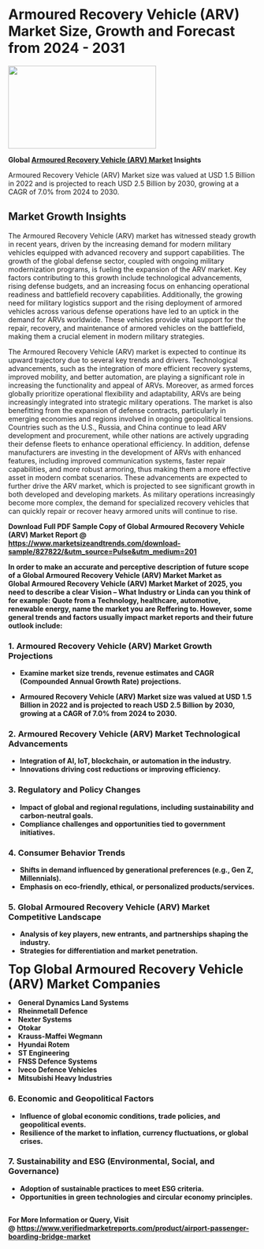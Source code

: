 <H1>Armoured Recovery Vehicle (ARV) Market Size, Growth and Forecast from 2024 - 2031</H1><img class="aligncenter size-medium wp-image-584254" src="https://thirdeyenews.in/wp-content/uploads/2024/09/Global-Market-Research-300x168.jpeg" alt="" width="300" height="168" /><p><strong>Global&nbsp;<a href="https://www.marketsizeandtrends.com/download-sample/827822/&amp;utm_source=Pulse&amp;utm_medium=201">Armoured Recovery Vehicle (ARV) Market</a> Insights</strong></p><p>Armoured Recovery Vehicle (ARV) Market size was valued at USD 1.5 Billion in 2022 and is projected to reach USD 2.5 Billion by 2030, growing at a CAGR of 7.0% from 2024 to 2030.</p><p><h2>Market Growth Insights</h2> <p>The Armoured Recovery Vehicle (ARV) market has witnessed steady growth in recent years, driven by the increasing demand for modern military vehicles equipped with advanced recovery and support capabilities. The growth of the global defense sector, coupled with ongoing military modernization programs, is fueling the expansion of the ARV market. Key factors contributing to this growth include technological advancements, rising defense budgets, and an increasing focus on enhancing operational readiness and battlefield recovery capabilities. Additionally, the growing need for military logistics support and the rising deployment of armored vehicles across various defense operations have led to an uptick in the demand for ARVs worldwide. These vehicles provide vital support for the repair, recovery, and maintenance of armored vehicles on the battlefield, making them a crucial element in modern military strategies.</p> <p><strong></strong></p> <p>The Armoured Recovery Vehicle (ARV) market is expected to continue its upward trajectory due to several key trends and drivers. Technological advancements, such as the integration of more efficient recovery systems, improved mobility, and better automation, are playing a significant role in increasing the functionality and appeal of ARVs. Moreover, as armed forces globally prioritize operational flexibility and adaptability, ARVs are being increasingly integrated into strategic military operations. The market is also benefitting from the expansion of defense contracts, particularly in emerging economies and regions involved in ongoing geopolitical tensions. Countries such as the U.S., Russia, and China continue to lead ARV development and procurement, while other nations are actively upgrading their defense fleets to enhance operational efficiency. In addition, defense manufacturers are investing in the development of ARVs with enhanced features, including improved communication systems, faster repair capabilities, and more robust armoring, thus making them a more effective asset in modern combat scenarios. These advancements are expected to further drive the ARV market, which is projected to see significant growth in both developed and developing markets. As military operations increasingly become more complex, the demand for specialized recovery vehicles that can quickly repair or recover heavy armored units will continue to rise. <p><strong></p><p><span class=""><strong>Download Full PDF Sample Copy of Global Armoured Recovery Vehicle (ARV) Market Report</strong> @ <a href="https://www.marketsizeandtrends.com/download-sample/827822/&amp;utm_source=Pulse&amp;utm_medium=201" target="_blank">https://www.marketsizeandtrends.com/download-sample/827822/&amp;utm_source=Pulse&amp;utm_medium=201</a></span></p><p>In order to make an accurate and perceptive description of future scope of a Global&nbsp;Armoured Recovery Vehicle (ARV) Market Market as Global&nbsp;Armoured Recovery Vehicle (ARV) Market Market of 2025, you need to describe a clear Vision &ndash; What Industry or Linda can you think of for example: Quote from a Technology, healthcare, automotive, renewable energy, name the market you are Reffering to. However, some general trends and factors usually impact market reports and their future outlook include:</p><h3>1.&nbsp;<strong>Armoured Recovery Vehicle (ARV) Market Growth Projections</strong></h3><ul><li>Examine market size trends, revenue estimates and CAGR (Compounded Annual Growth Rate) projections.</li><li><p>Armoured Recovery Vehicle (ARV) Market size was valued at USD 1.5 Billion in 2022 and is projected to reach USD 2.5 Billion by 2030, growing at a CAGR of 7.0% from 2024 to 2030.</p></li></ul><h3>2.&nbsp;<strong>Armoured Recovery Vehicle (ARV) Market Technological Advancements</strong></h3><ul><li>Integration of AI, IoT, blockchain, or automation in the industry.</li><li>Innovations driving cost reductions or improving efficiency.</li></ul><h3>3.&nbsp;<strong>Regulatory and Policy Changes</strong></h3><ul><li>Impact of global and regional regulations, including sustainability and carbon-neutral goals.</li><li>Compliance challenges and opportunities tied to government initiatives.</li></ul><h3>4.&nbsp;<strong>Consumer Behavior Trends</strong></h3><ul><li>Shifts in demand influenced by generational preferences (e.g., Gen Z, Millennials).</li><li>Emphasis on eco-friendly, ethical, or personalized products/services.</li></ul><h3>5.&nbsp;<strong>Global Armoured Recovery Vehicle (ARV) Market Competitive Landscape</strong></h3><ul><li>Analysis of key players, new entrants, and partnerships shaping the industry.</li><li>Strategies for differentiation and market penetration.</li></ul><p data-pm-slice="1 1 []"><span style="color: inherit; font-family: inherit; font-size: 25px;">Top Global Armoured Recovery Vehicle (ARV) Market Companies</span></p><div class="" data-test-id=""><p><li>General Dynamics Land Systems</li><li> Rheinmetall Defence</li><li> Nexter Systems</li><li> Otokar</li><li> Krauss-Maffei Wegmann</li><li> Hyundai Rotem</li><li> ST Engineering</li><li> FNSS Defence Systems</li><li> Iveco Defence Vehicles</li><li> Mitsubishi Heavy Industries</li></p></div><h3>6.&nbsp;<strong>Economic and Geopolitical Factors</strong></h3><ul><li>Influence of global economic conditions, trade policies, and geopolitical events.</li><li>Resilience of the market to inflation, currency fluctuations, or global crises.</li></ul><h3>7.&nbsp;<strong>Sustainability and ESG (Environmental, Social, and Governance)</strong></h3><ul><li>Adoption of sustainable practices to meet ESG criteria.</li><li>Opportunities in green technologies and circular economy principles.</li></ul><h2><strong style="font-size: 14px;">For More Information or Query, Visit @&nbsp;</strong><a style="background-color: #ffffff; font-size: 14px;" href="https://www.marketsizeandtrends.com/report/armoured-recovery-vehicle-arv-market/" target="_blank">https://www.verifiedmarketreports.com/product/airport-passenger-boarding-bridge-market</a></h2>
